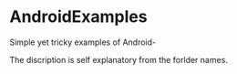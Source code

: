 # AndroidExamples
Simple yet tricky examples of Android-

The discription is self explanatory from the forlder names.
